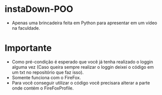 # instaDown-POO
-  Apenas uma brincadeira feita em Python para apresentar em um vídeo na faculdade.

# Importante
- Como pré-condição é esperado que você já tenha realizado o loggin alguma vez (Caso queira sempre realizar o loggin deixei o código em um txt no repositório que faz isso).
- Somente funciona com o FireFox.
- Para você conseguir utilizar o código você precisara alterar a parte onde contém o FireFoxProfile.

